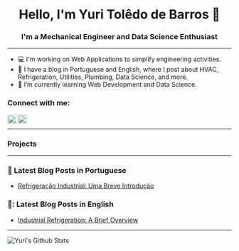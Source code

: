 <h1 align="center"> Hello, I'm Yuri Tolêdo de Barros  👋</h1>


<h3 align="center">I'm a Mechanical Engineer and Data Science Enthusiast</h3>

---

- :computer: I'm working on Web Applications to simplify engineering activities.
- :green_book: I have a blog in Portuguese and English, where I post about HVAC, Refrigeration, Utilities, Plumbing, Data Science, and more.  
- 🌱 I’m currently learning Web Development and Data Science.


### Connect with me:
[<img align="left"  width="20px" src="https://cdn.jsdelivr.net/npm/simple-icons@3.4.0/icons/linkedin.svg" />](https://www.linkedin.com/in/yuritoledodebarros/)

[<img align="left" alt="yuritbarros | Blog" width="20px" src="https://cdn.jsdelivr.net/npm/simple-icons@3.4.0/icons/wordpress.svg" />](https://tbarros.com/)

<br />

---
###  Projects
<!-- PROJECTS-LIST:START -->

<!-- PROJECTS-LIST:END -->
---
### :green_book: Latest Blog Posts in Portuguese

<!-- BLOG-POST-LIST:START -->
* [Refrigeração Industrial: Uma Breve Introdução](https://tbarros.com/refrigeracao-industrial/) 

<!-- BLOG-POST-LIST:END -->

### 📙: Latest Blog Posts in English

<!-- BLOG-POST-LIST:START -->
* [Industrial Refrigeration: A Brief Overview](https://tbarros.com/en/industrial-refrigeration/) 

<!-- BLOG-POST-LIST:END -->
---

<img align="left" alt="Yuri's Github Stats" src="https://github-readme-stats.vercel.app/api?username=YuriTBarros&show_icons=true&hide_border=true" />
